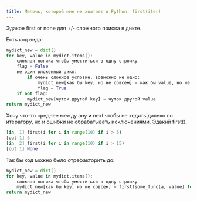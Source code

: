 ```yaml
---
title: Мелочь, которой мне не хватает в Python: first(iter)
---
```


Эдакое first or none для +/- сложного поиска в дикте.

Есть код вида:

``` python
mydict_new = dict()
for key, value in mydict.items():
    сложная логика чтобы уместиться в одну строчку
    flag = False
    не один вложенный цикл:
        if очень сложное условие, возможно не одно:
            mydict_new[как бы key, но не совсем] = как бы value, но не совсем
            flag = True
    if not flag:
        mydict_new[чуток другой key] = чуток другой value
return mydict_new
```

Хочу что-то среднее между any и next чтобы не ходить далеко по итератору, но и ошибки не обрабатывать исключениями. Эдакий first().

``` python
[in  1] first(i for i in range(10) if i > 5)
[out 1] 6
[in  2] first(i for i in range(10) if i > 15)
[out 1] None
```

Так бы код можно было отрефакторить до:

``` python
mydict_new = dict()
for key, value in mydict.items():
    сложная логика чтобы уместиться в одну строчку
    mydict_new[как бы key, но не совсем] = first(some_func(a, value) for a in не один вложенный цикл if очень сложное условие) or чуток другой value
return mydict_new
```
